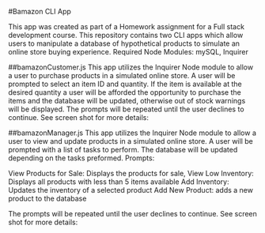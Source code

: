 #Bamazon CLI App

This app was created as part of a Homework assignment for a Full stack development course. This repository contains two CLI apps which allow users to manipulate a database of hypothetical products to simulate an online store buying experience. Required Node Modules: mySQL, Inquirer

##bamazonCustomer.js
This app utilizes the Inquirer Node module to allow a user to purchase products in a simulated online store. A user will be prompted to select an item ID and quantity. If the item is available at the desired quantity a user will be afforded the opportunity to purchase the items and the database will be updated, otherwise out of stock warnings will be displayed. The prompts will be repeated until the user declines to continue. See screen shot for more details:



##bamazonManager.js
This app utilizes the Inquirer Node module to allow a user to view and update products in a simulated online store. A user will be prompted with a list of tasks to perform. The database will be updated depending on the tasks preformed. 
Prompts:

View Products for Sale: Displays the products for sale,
View Low Inventory: Displays all products with less than 5 items available
Add Inventory: Updates the inventory of a selected product 
Add New Product: adds a new product to the database

The prompts will be repeated until the user declines to continue. See screen shot for more details:
